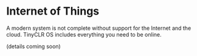# Internet of Things

A modern system is not complete without support for the Internet and the cloud. TinyCLR OS includes everything you need to be online.

(details coming soon)

